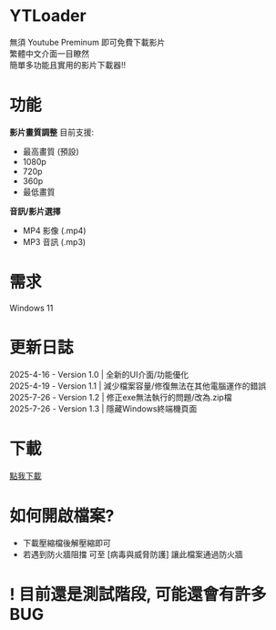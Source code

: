 # YTLoader

無須 Youtube Preminum 即可免費下載影片 <br>
繁體中文介面一目瞭然 <br>
簡單多功能且實用的影片下載器!! <br>

# 功能

**影片畫質調整**
目前支援:
- 最高畫質 (預設)
- 1080p
- 720p
- 360p
- 最低畫質

**音訊/影片選擇**

- MP4 影像 (.mp4)
- MP3 音訊 (.mp3)

# 需求

Windows 11

# 更新日誌

2025-4-16 - Version 1.0 | 全新的UI介面/功能優化 <br>
2025-4-19 - Version 1.1 | 減少檔案容量/修復無法在其他電腦運作的錯誤 <br>
2025-7-26 - Version 1.2 | 修正exe無法執行的問題/改為.zip檔 <br>
2025-7-26 - Version 1.3 | 隱藏Windows終端機頁面

# 下載

[點我下載]([https://github.com/chat3a/YTLoader/releases/tag/%E6%AA%94%E6%A1%88](https://github.com/chat3a/YTLoader/releases/tag/ytloader1.3))

# 如何開啟檔案?

- 下載壓縮檔後解壓縮即可
- 若遇到防火牆阻擋 可至 [病毒與威脅防護] 讓此檔案通過防火牆

# ! 目前還是測試階段, 可能還會有許多BUG
